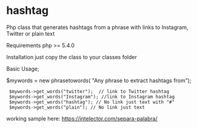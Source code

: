 # hashtag
Php class that generates hashtags from a phrase with links to Instagram, Twitter or plain text
 
Requirements php >= 5.4.0

Installation just copy the class to your classes folder

Basic Usage;

$mywords = new phrasetowords( "Any phrase to extract hashtags from");

     $mywords->get_words("twitter");  // link to Twitter hashtag
     $mywords->get_words("Instagram"); //link to Instagram hashtag
     $mywords->get_words("hashtag"); // No link just text with "#"
     $mywords->get_words("plain"); // No link just text 
     
     
working sample here: https://intelector.com/separa-palabra/
